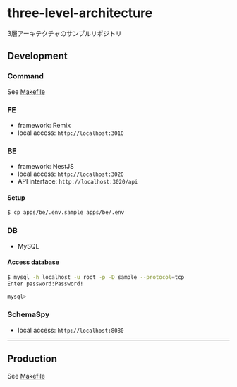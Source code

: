 # three-level-architecture
3層アーキテクチャのサンプルリポジトリ

## Development

### Command

See [Makefile](./Makefile)

### FE

- framework: Remix
- local access: `http://localhost:3010`

### BE

- framework: NestJS
- local access: `http://localhost:3020`
- API interface: `http://localhost:3020/api`

#### Setup

```bash
$ cp apps/be/.env.sample apps/be/.env
```

### DB

- MySQL

#### Access database

```bash
$ mysql -h localhost -u root -p -D sample --protocol=tcp
Enter password:Password!

mysql>

```

### SchemaSpy

- local access: `http://localhost:8080`

---

## Production

See [Makefile](./Makefile)
